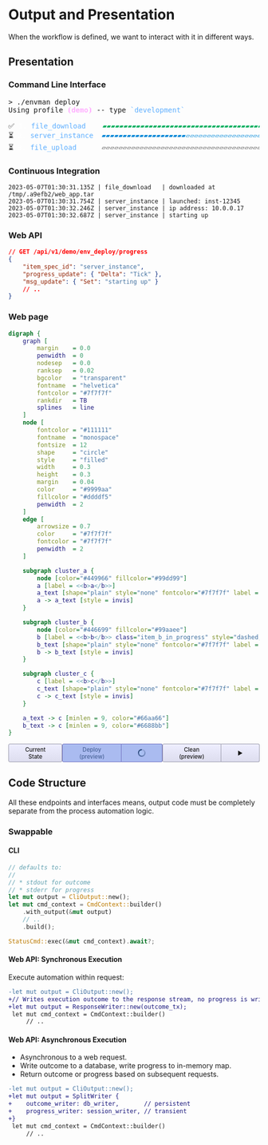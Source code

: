 # Output and Presentation

When the workflow is defined, we want to interact with it in different ways.

## Presentation

### Command Line Interface

<pre class="terminal">
<span class='shell'>&gt; </span><span class='cmd'>./envman</span> <span class='arg'>deploy</span>
Using profile <span style='color:#ffafff'><b>⦗demo⦘</b></span> -- type <span style='color:#5fafff'>`development`</span>

✅ <span style='color:#fff'>1.</span> <span style='color:#5fafff'>file_download</span>    <span style='color:#00af5f00; background-color:#00af5f' class="shell_progress_bar">▰▰▰▰▰▰▰▰▰▰▰▰▰▰▰▰▰▰▰▰▰▰▰▰▰▰▰▰▰▰▰▰▰▰▰▰▰▰▰▰</span> done!
⏳ <span style='color:#fff'>2.</span> <span style='color:#5fafff'>server_instance</span>  <span style='color:#0087d700; background-color:#0087d7' class="shell_progress_bar">▰▰▰▰▰▰▰▰▰▰▰▰▰▰▰▰▰▰▰▰▱▱▱▱▱▱▱▱▱▱▱▱▱▱▱▱▱▱▱▱</span> starting up <span style='color:#af00d7'>(el: 6s, eta: 0s)</span>
⏳ <span style='color:#fff'>3.</span> <span style='color:#5fafff'>file_upload</span>      <span style='color:#555'>▱▱▱▱▱▱▱▱▱▱▱▱▱▱▱▱▱▱▱▱▱▱▱▱▱▱▱▱▱▱▱▱▱▱▱▱▱▱▱▱</span> <span style='color:#af00d7'>(el: 0s, eta: 0s)</span>
</pre>


### Continuous Integration

```text
2023-05-07T01:30:31.135Z | file_download   | downloaded at /tmp/.a9efb2/web_app.tar
2023-05-07T01:30:31.754Z | server_instance | launched: inst-12345
2023-05-07T01:30:32.246Z | server_instance | ip address: 10.0.0.17
2023-05-07T01:30:32.687Z | server_instance | starting up
```


### Web API

```json
// GET /api/v1/demo/env_deploy/progress
{
    "item_spec_id": "server_instance",
    "progress_update": { "Delta": "Tick" },
    "msg_update": { "Set": "starting up" }
    // ..
}
```


### Web page

<div class="column_half">

```dot process
digraph {
    graph [
        margin    = 0.0
        penwidth  = 0
        nodesep   = 0.0
        ranksep   = 0.02
        bgcolor   = "transparent"
        fontname  = "helvetica"
        fontcolor = "#7f7f7f"
        rankdir   = TB
        splines   = line
    ]
    node [
        fontcolor = "#111111"
        fontname  = "monospace"
        fontsize  = 12
        shape     = "circle"
        style     = "filled"
        width     = 0.3
        height    = 0.3
        margin    = 0.04
        color     = "#9999aa"
        fillcolor = "#ddddf5"
        penwidth  = 2
    ]
    edge [
        arrowsize = 0.7
        color     = "#7f7f7f"
        fontcolor = "#7f7f7f"
        penwidth  = 2
    ]

    subgraph cluster_a {
        node [color="#449966" fillcolor="#99dd99"]
        a [label = <<b>a</b>>]
        a_text [shape="plain" style="none" fontcolor="#7f7f7f" label = <file<br/>download>]
        a -> a_text [style = invis]
    }

    subgraph cluster_b {
        node [color="#446699" fillcolor="#99aaee"]
        b [label = <<b>b</b>> class="item_b_in_progress" style="dashed,filled"]
        b_text [shape="plain" style="none" fontcolor="#7f7f7f" label = <server<br/>instance>]
        b -> b_text [style = invis]
    }

    subgraph cluster_c {
        c [label = <<b>c</b>>]
        c_text [shape="plain" style="none" fontcolor="#7f7f7f" label = <file<br/>upload>]
        c -> c_text [style = invis]
    }

    a_text -> c [minlen = 9, color="#66aa66"]
    b_text -> c [minlen = 9, color="#6688bb"]
}
```

</div><div class="column_half">

<div class="peace_button_container">
    <div class="peace_button">
        <div class="peace_button_label">Current<br/>State</div>
    </div>
    <div class="peace_button peace_button_left peace_button_running">
        <div class="peace_button_label">Deploy<br/>(preview)</div>
    </div>
    <div class="peace_button peace_button_right peace_button_running">
        <div class="peace_button_label"><div class="peace_button_spinner"></div></div>
    </div>
    <div class="peace_button peace_button_left">
        <div class="peace_button_label">Clean<br/>(preview)</div>
    </div>
    <div class="peace_button peace_button_right">
        <div class="peace_button_label">&#9654;</div>
    </div>
</div>

</div>


## Code Structure

All these endpoints and interfaces means, output code must be completely separate from the process automation logic.

### Swappable

#### CLI

```rust ,ignore
// defaults to:
//
// * stdout for outcome
// * stderr for progress
let mut output = CliOutput::new();
let mut cmd_context = CmdContext::builder()
    .with_output(&mut output)
    // ..
    .build();

StatusCmd::exec(&mut cmd_context).await?;
```

#### Web API: Synchronous Execution

Execute automation within request:

```diff
-let mut output = CliOutput::new();
+// Writes execution outcome to the response stream, no progress is written.
+let mut output = ResponseWriter::new(outcome_tx);
 let mut cmd_context = CmdContext::builder()
     // ..
```


#### Web API: Asynchronous Execution

* Asynchronous to a web request.
* Write outcome to a database, write progress to in-memory map.
* Return outcome or progress based on subsequent requests.

```diff
-let mut output = CliOutput::new();
+let mut output = SplitWriter {
+    outcome_writer: db_writer,       // persistent
+    progress_writer: session_writer, // transient
+}
 let mut cmd_context = CmdContext::builder()
     // ..
```

<details style="display: none;">
<summary>How To Hold Output</summary>

`output` is passed into the commands to output progress. Presenting the outcome of a command is still a responsibility of the caller.

```rust ,ignore
let mut output = CliOutput::new();
let mut cmd_context = CmdContext::builder()
    .with_output(&mut output)
    // ..
    .build();

StatusCmd::exec(&mut cmd_context).await?;
```

```rust ,ignore
let mut flow_context = FlowContext::builder()
    // ..
    .build();

let mut output = CliOutput::new();
StatusCmd::exec(&mut flow_context, &mut output).await?;
```

</details>

<style type="text/css">
.peace_button_container {
    display: flex;
    flex-direction: row;
}
.peace_button {
    background: linear-gradient(0deg, #ddddee, #eeeeff);
    border: 1px solid #9999aa;
    border-radius: 3px;
    padding: 0.3em 0.7em;
    font-size: 0.8em;
    font-weight: 550;
    text-align: center;
    flex-grow: 1;
    flex-shrink: 1;
    flex-basis: auto;
    cursor: pointer;
    /**/
    display: flex;
    align-items: center;
    justify-content: center;
}
.peace_button:hover {
    background: linear-gradient(0deg, #eeeeff, #fafaff);
    border: 1px solid #bbbbcc;
}
.peace_button:active {
    background: linear-gradient(0deg, #d0d0e0, #e0e0f0);
    border: 1px solid #9090a0;
}
.peace_button_running,
.peace_button_running:hover,
.peace_button_running:active {
    /* background: linear-gradient(0deg, #aaaaee, #ccccff); */
    background-color: #aabbf0;
    background-image: none; /* disables gradient */
    color: #0022558f;
    border: 1px solid #7070c0;
}
.peace_button_label {
    flex-grow: 1;
    flex-shrink: 1;
    flex-basis: auto;
}
.peace_button_left,
.peace_button_left:hover,
.peace_button_left:active {
    border-bottom-right-radius: 0px;
    border-top-right-radius: 0px;
}
.peace_button_right,
.peace_button_right:hover,
.peace_button_right:active {
    border-left: 0px;
    border-bottom-left-radius: 0px;
    border-top-left-radius: 0px;
}
.peace_button_spinner {
    display: inline-block;
    vertical-align: text-bottom;
    border: 2px solid transparent;
    background-clip: border-box, content-box;
    background-image: conic-gradient(#0022551f, #002255ff), conic-gradient(#aabbf0ff, #aabbf0ff);
    background-size: 100%;
    background-origin: border-box, content-box;
    background-blend-mode: screen;
    border-radius: 50%;
    width: 1em;
    height: 1em;
    animation: 3.0s linear forwards 0.0s infinite peace_button_spinner;
}
@keyframes peace_button_spinner {
    0% {
        transform: rotate(0deg);
    }
    100% {
        transform: rotate(360deg);
    }
}
.item_b_in_progress ellipse {
    animation: 10.0s linear forwards 0.0s infinite item_b_in_progress;
}
@keyframes item_b_in_progress {
    0% {
        transform-origin: 101px -196.31px;
        transform: rotate(0deg);
    }
    100% {
        transform-origin: 101px -196.31px;
        transform: rotate(360deg);
    }
}
.shell_progress_bar {
    background-repeat: no-repeat;
    background-blend-mode: lighten;
    background-clip: text;
    background-size: 50px;
    text-fill-color: transparent;
    animation: 2.5s linear forwards 1.0s infinite shell_progress_bar;
}
@keyframes shell_progress_bar {
    0% {
        background-position-x: left;
        background-image: linear-gradient(90deg, #000000 0%, #ffffffff 90%, #000000 100%);
    }
    30% {
        background-position-x: right;
        background-image: linear-gradient(90deg, #000000 0%, #ffffffff 90%, #000000 100%);
    }
    31% {
        background-position-x: right;
        background-image: linear-gradient(90deg, #000000 0%, #000000 100%);
    }
}
</style>
